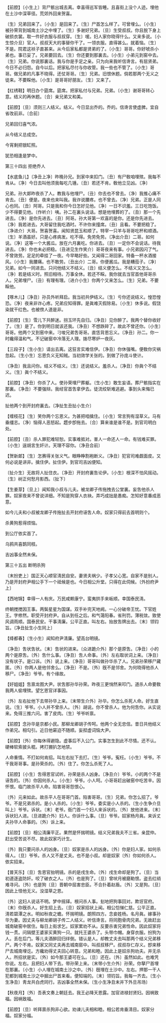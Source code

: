 <!-- { "loadSidebar": true } -->
【前腔】〔小生上〕背尸骸出城去离。幸喜得巡军皆睡。且喜街上没个人迹。埋他在土沙中深草径。荒郊外回来贺喜。

〔生〕兄弟回来了。〔小生〕是回来了。〔生〕尸首怎么样了。可曾埋么。〔小生〕被孙荣背到城南土沙之中埋了。〔生〕多谢好兄弟。〔旦〕生受叔叔。你且脱下身上破损衣裳。取一件好衣服与叔叔穿。〔生〕嗳。妇人家你晓得什么。又来多说。〔小生惊介旦〕官人。叔叔天大的事替你干了。一领衣服。直得甚么。就着恼。〔生〕不是。院君这袄子直甚来。从今后家私都是贤弟的了。〔小生〕哥哥。你好唬杀小弟也。事已妥了。兄弟要回去。〔生〕你还要到那裏去。〔小生〕小弟元到窑中去。〔生〕兄弟。你说那裏话。我与你是手足之亲。只为向来我听信谗言。有屈贤弟。今日不必归怨。自今以后。把家私尽付与你收管。我一些也不管了。〔小生〕哥哥。做兄弟的凡事不晓得。还仗哥哥。〔生〕兄弟。旧恨休题。倘若那两个无义之徒来。不要睬他。〔小生〕是哥哥好朋友。〔生〕又来了。 

【红绣鞋】明日办个筵席。筵席。把家私付与兄弟。兄弟。〔小生〕谢哥哥转心意。结义的再休题。〔合〕亲兄弟又和美。

【前腔】〔旦〕须则三人结义。结义。今日显出乔的。乔的。信谗言使虚脾。宜自省改前非。〔合前〕 

兄弟回归喜气浓。



从今结义总成空。

今宵剩把银缸照。



犹恐相逢是梦中。 

第三十四出
拒绝乔人

【水底鱼儿】〔净丑上净〕昨晚孙兄。到家中来扣门。〔丑〕有尸敎咱埋殡。我每不肯从。〔净〕今日去叫他须我每吃几锺。〔丑〕若还不肯。敎他立见凶。〔净〕 

兄弟。孙大郞昨夜杀了人。教我与他埋尸。〔丑〕你去也不曾去。〔净〕我推心痛不肯去。〔丑〕便是。夜来也来叫我。我诈说腰疼。也不曾去。〔净〕兄弟。正是人同心也同。〔丑〕阿哥。只是我和你今日怎好见他。〔净〕一日不识羞。三日吃饱饭。少不得要见他。〔作听介〕咦。孙二在裏头说话。想是他埋葬的了。〔丑〕那一个先进去。〔净〕是你先进去。〔丑〕阿哥。孙大哥第一欢喜的是你。还是你先进去。〔净〕我若进去。大哥留住我吃酒时。不许你来撞席。〔丑〕且看。不要把稳了。〔净进介〕大哥。贺喜贺喜。闻知贤昆玉和顺了。特宰一只羊与哥哥吃杯和顺酒。〔生〕羊酒虽好。只是心疼病发。吃不得。免劳免劳。〔净出介丑〕二哥。如何说。〔净〕这等一个大酱瓜。放在六月裏吃。你进去。〔丑〕一定你不会说话。待我进去。〔净〕你也未必把稳。〔丑进见生作笑介〕哥哥夜来有事。小兄弟因闪了气。不曾效劳。足足的牵挂了一夜。今早略好些。又闻得二哥回家。特备一杯水酒接风。〔小生〕我腰痛。也不敢劳。〔丑出介〕二哥。你便酱瓜。我是糟茄子。〔净〕兄弟。如今一同进去。只问他结义不结义。〔丑〕结义便怎么。不结义又怎么。〔净〕若是结义时。照旧相待。万事全休。若还不睬。我你就去当官首他哥哥杀人。兄弟埋尸。〔丑〕有理有理。〔进介小生〕你两个又来怎么。〔生〕兄弟。不要睬他。 

【啄木儿】〔净丑〕孙员外听拜启。我当初共伊结义。〔生〕亏你还说结义。惶恐惶恐。〔净〕夜来非诈心疼。兄弟应知得罪。是眞难灭假除易。〔小生〕休多说。假饶染就干红色。也被傍人道是非。

【前腔】〔生〕雪儿下共醉迷。拐玉环先自归。〔净丑〕见你醉了。我两个替你收好了。〔生〕是了。你到明日就该还我。〔净丑〕不想跌碎了。故此不曾还你。〔小生〕哥哥。他两个又到窑中来。刁唆兄弟吿哥哥。直恁背恩忘义。〔净丑〕孙二。你一时纔得温和气。不记破窑中冷落无人理。拨尽寒炉一夜灰。

【三段子】〔生小生〕请出去离。这狂言实难信伊。〔净丑〕你休强嘴。便敎你灾祸忽起。〔生小生〕忘恩负义无知贼。当初效学关张的。到做了孙庞斗使计。

〔净丑〕我且问你。结义不结义。〔生〕还说结义。羞杀人。〔净丑〕你眞个不结义。〔生〕眞个不结义。 

【前腔】〔净丑〕你杀了人。使孙荣埋尸葬躯。〔生小生〕敢生妄语。葬尸骸指实在那裏。〔净丑〕不要强辩。我经官首吿拿伊去。徒流绞斩难逃避。事到头来悔已迟。

扯他两个到开封府裏去。〔净扯生丑扯小生介〕 

【缠枝花】〔生〕笑你两个忘恩义。为甚把咱擒住。〔小生〕常言狗有湿草义。马有垂缰志。〔净〕恼得人恶怒起。趱步卽拖去。〔合〕算来谁是谁不是。到官司明白处。

【前腔】〔丑〕杀人罪犯难轻恕。实事难抵对。害人一命还人一命。有钱难买罪。〔小生〕逞胡言生奸计。天理不容你。〔净丑合前〕 

【贺新郞】〔生〕怎赛得关张义气。眼睁睁割袍断义。〔净丑〕犯官司难觑面皮。又何必说是讲非。擒住伊。扯住伊。到官司吉凶便知。

〔扯介生〕无故将人扯住衣。〔净丑〕开封府裏吿论伊。〔小生〕根深不怕风摇动。〔生〕树正何愁月影西。〔扯下〕 

【生姜芽】〔旦上〕闻知我小叔与儿夫。被龙卿子传拖拽去公堂裏。妄吿他杀人罪。奴家夜来不曾说详细。不知是狗穿人衣袂。弄巧成拙是愚痴。怎知好意番成恶意。

如今儿夫和小叔被龙卿子传拖扯去开封府诬吿人命。奴家只得前去首明则个。 

杀黄狗惹得烦恼。



到公厅依实首了。

乌鸦共喜鹊同枝。



吉凶事全然未保。 

第三十五出
断明杀狗

〔末扮吏上〕国正天心顺官淸民自安。妻贤夫祸少。子孝父心宽。自家不是别人。乃是开封府尹相公手下一个祗候是也。今日相公升堂。只得在此伺候。〔外扮府尹上〕 

【西地锦】幸得一人有庆。万民咸赖康宁。蛮夷拱手来皈顺。幸国泰民淸。

终朝搅搅因王事。两鬓星星为国谋。双手补完天地阙。一心分破帝王忧。下官姓王。字修然。职受开封府尹。自从到任之后。和气蔼阳春。省刑罚。薄税敛。致使风调雨顺。国泰民安。干事淸廉。公平正直。叫左右。抬放吿牌出去。〔末〕领钧旨。〔净丑扯生小生同上〕 

【绛都春】〔生小生〕闻知府尹淸廉。望高台明镜。

〔净丑〕吿状吿状。〔末〕吿状的进来。〔众进跪介外〕那个是原吿。〔净丑〕小的两个是原吿。〔外〕吿什么事。〔净丑〕吿人命事。〔外〕左右取状词上来。〔净丑〕没有状子。是口诉。〔外〕说上来。〔净丑〕哥哥叫做孙华杀了人。兄弟孙荣移尸藏匿。〔外〕你两人是他邻舍么。〔净丑〕不是。〔外〕旣不是邻舍。为何晓得他杀人移尸。〔净丑〕爷爷。有个缘故。 

【好姐姐】吿禀龙图大尹。状吿那孙华孙荣。昨夜三更悄然来叩门。道杀人命要敎我两人偷埋殡。望乞恩官详事因。

〔外〕左右扯他下去带孙华上来。〔末带生介外〕孙华。你怎么杀死人命。好生直说。〔生〕爷爷。小人并不曾杀人。〔外〕胡说。你不曾杀人。他为何吿你。从实说来。免得三推六问。害了皮肉。〔生〕爷爷听禀。 

【前腔】念孙华是京都小民。那柳龙卿胡子传呵。他两个全无忠信。昔日共他结义作弟兄。相勾引。近日他窘迫不随顺。妄揑虚词恼大尹。

【前腔】〔外〕你每休得避隐。虚事后不入公门。实事怎生到此不尽情。还不认。硬棒软索披头棍。拷打掤扒怎地禁。

人命重情。不打如何肯招。叫左右扯下去打。〔生〕爷爷。寃枉。〔小生〕爷爷。不干我哥哥事。是孙荣杀的。〔外〕住了。你怎么杀死了人。 

【前腔】〔小生〕吿得恩官试听。孙荣是杀人凶身。〔净丑介〕爷爷。小的两个不是诬吿的。〔外〕你因何杀人。〔小生〕爷爷。小人呵。小哥哥赶出破窑中吃苦辛。因怀恨。临门故杀平人命。陷害哥哥怨恨心。

〔外〕元来如此。故杀平人在哥哥门首。陷害哥哥。〔生〕兄弟。你怎么招了。爷爷。不是兄弟杀的。是小人杀的。〔小生〕爷爷。委实是小人杀的。〔生小生争介旦叫上〕爷爷。诉状。〔末〕老爷。衙门首一个妇人来诉状的。〔外〕放他进来。〔末〕诉状妇人进。〔旦进跪介外〕妇人。你诉什么事。〔旦〕爷爷。奴家杨月眞。来诉丈夫孙华人命事的。〔外〕诉上来。 

【前腔】〔旦〕相公淸廉平正。果然是怀揣明镜。结义兄弟我夫不三省。亲昆仲。赶出受苦说不尽。故此奴家巧计生。

〔外〕我只要问杀人的凶身。〔旦〕奴家是杀人的凶身。〔外〕你是妇人家。如何杀得人。〔旦〕爷爷。杀人又不是丈夫。也不是小叔。却是奴家〔外〕你如何杀人。依实招来。 

【普天乐】〔旦〕吿恩官抬明镜。杀的是戌生命。〔外〕戌生命却是狗了。〔旦〕当初道逐盗防奸。咬了破衣之人。〔外〕也是狗了。〔旦〕曾吠月被磨勒恨。盗去红绡难寻问。〔外〕也是狗〔旦〕晋朝中屈害忠臣。不合扑着赵盾。〔外〕又是狗。〔旦〕因此上怪他无义。没湿草之恩。

〔外〕这妇人说话不明。梦中摇铎。根问杀人事。刬地把狗事回对。欺诳官府。〔末〕你旣杀人。好生招上去。〔旦〕奴家招状上闻。相公恺悌仁慈。公平正直。淸若碧潭之水。明如秋夜之蟾。怀揣明镜。朗照四方。念妾姓杨。名月眞。嫁事孙华为妻。因丈夫与柳龙卿胡子传二人结义。听信谗言。将同胞骨肉兄弟。无故赶出城南破窑中居住。每日上街求乞。奴家累劝不从。反要杀害兄弟性命。因此奴家将钱一贯。问隔壁王婆家买黄狗一只。就托王婆杀了。头带巾帽。身穿衣服。扮狗为人。丢在后门。等儿夫酒醉回归绊倒。错认是人。却教丈夫去叫那两个结义兄弟移尸。两个不肯。奴家又同丈夫再去城南窑中。叫叔叔移尸。叔叔存仁存义。卽来移尸去城南埋讫。方纔劝得丈夫回心转意。兄弟和睦。因此上是奴杀狗劝夫。并无杀人。所招状是实。〔外〕如今那王婆可在么。〔旦〕还在。〔外〕虽然如此。也难凭你说。左右。且把妇人带下去。带孙荣上来。〔末带小生介外〕孙荣。你拏尸首埋在那裏。〔小生〕小人埋在城南土沙之中。〔外〕旣埋在土沙中。左右。押那一干人犯都到城南土沙之中掘出尸首来看。便知端的。〔末〕领钧旨。我每一齐去。〔生小生净丑〕靑龙共白虎同行。吉凶事全然未保。〔生小生净丑末并下外旦吊场〕 

【秋夜月】〔外〕吾表文奏上朝廷去。我王必降天恩露。加官进禄封贤妇。因祸致福。因祸致福。

【前腔】〔旦〕听拜禀杀狗非心欲。劝谏儿夫相和睦。相公若肯垂淸目。奴家分福。奴家分福。


